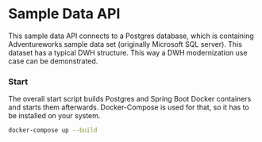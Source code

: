 # Sample Data API
This sample data API connects to a Postgres database, which is containing Adventureworks sample data set (originally Microsoft SQL server). This dataset has a typical DWH structure. This way a DWH modernization use case can be demonstrated.

### Start

The overall start script builds Postgres and Spring Boot Docker containers and starts them afterwards. Docker-Compose is used for that, so it has to be installed on your system.

```bash
docker-compose up --build
```

